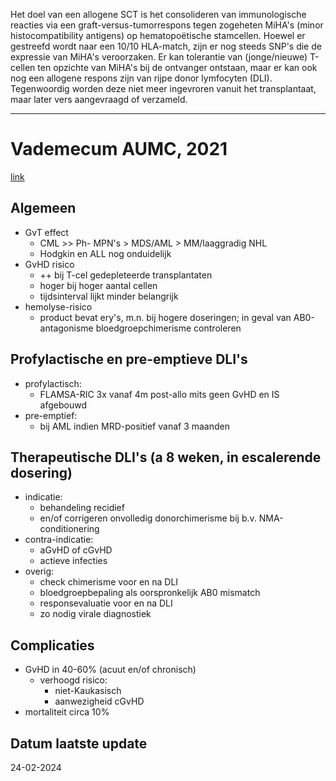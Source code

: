 Het doel van een allogene SCT is het consolideren van immunologische reacties via een graft-versus-tumorrespons tegen zogeheten MiHA's (minor histocompatibility antigens) op hematopoëtische stamcellen. Hoewel er gestreefd wordt naar een 10/10 HLA-match, zijn er nog steeds SNP's die de expressie van MiHA's veroorzaken. Er kan tolerantie van (jonge/nieuwe) T-cellen ten opzichte van MiHA's bij de ontvanger ontstaan, maar er kan ook nog een allogene respons zijn van rijpe donor lymfocyten (DLI). Tegenwoordig worden deze niet meer ingevroren vanuit het transplantaat, maar later vers aangevraagd of verzameld.
___
# Vademecum AUMC, 2021
[link](https://vademecum.hematologie.nl/artikelen/celtherapie/allosct/donor-lymfocyteninfusie-dli/)
## Algemeen
- GvT effect
	- CML >> Ph- MPN's > MDS/AML > MM/laaggradig NHL 
	- Hodgkin en ALL nog onduidelijk
- GvHD risico
	- ++ bij T-cel gedepleteerde transplantaten
	- hoger bij hoger aantal cellen
	- tijdsinterval lijkt minder belangrijk
- hemolyse-risico
	- product bevat ery's, m.n. bij hogere doseringen; in geval van AB0-antagonisme bloedgroepchimerisme controleren
## Profylactische en pre-emptieve DLI's
- profylactisch:
	- FLAMSA-RIC 3x vanaf 4m post-allo mits geen GvHD en IS afgebouwd
- pre-emptief:
	- bij AML indien MRD-positief vanaf 3 maanden
## Therapeutische DLI's (a 8 weken, in escalerende dosering)
- indicatie:
	- behandeling recidief
	- en/of corrigeren onvolledig donorchimerisme bij b.v. NMA-conditionering
- contra-indicatie:
	- aGvHD of cGvHD
	- actieve infecties
- overig:
	- check chimerisme voor en na DLI
	- bloedgroepbepaling als oorspronkelijk AB0 mismatch
	- responsevaluatie voor en na DLI
	- zo nodig virale diagnostiek
## Complicaties
- GvHD in 40-60% (acuut en/of chronisch)
	- verhoogd risico: 
		- niet-Kaukasisch
		- aanwezigheid cGvHD
- mortaliteit circa 10%
## Datum laatste update
24-02-2024